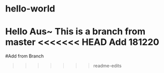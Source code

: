 # hello-world
Hello Aus~
This is a branch from master
<<<<<<< HEAD
Add 181220
=======
#Add from Branch
>>>>>>> readme-edits
